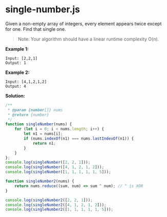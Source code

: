 # single-number.js

Given a non-empty array of integers, every element appears twice except for one. Find that single one.

> Note: Your algorithm should have a linear runtime complexity O(n). 

**Example 1:**

```
Input: [2,2,1]
Output: 1
```

**Example 2:**

```
Input: [4,1,2,1,2]
Output: 4
```

**Solution:**

<!-- js-console -->
```javascript
/**
 * @param {number[]} nums
 * @return {number}
 */
function singleNumber(nums) {
    for (let i = 0; i < nums.length; i++) {
        let n1 = nums[i];
        if (nums.indexOf(n1) === nums.lastIndexOf(n1)) {
            return n1;
        }
    }
};
console.log(singleNumber([2, 2, 1]));
console.log(singleNumber([4, 1, 2, 1, 2]));
console.log(singleNumber([1, 1, 1, 1, 1, 5]));

function singleNumber2(nums) {
    return nums.reduce((sum, num) => sum ^ num); // ^ is XOR
}

console.log(singleNumber2([2, 2, 1]));
console.log(singleNumber2([4, 1, 2, 1, 2]));
console.log(singleNumber2([1, 1, 1, 1, 1, 5]));
```

